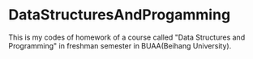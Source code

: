 # DataStructuresAndProgamming
This is my codes of homework of a course called "Data Structures and Programming" in freshman semester in BUAA(Beihang University).
